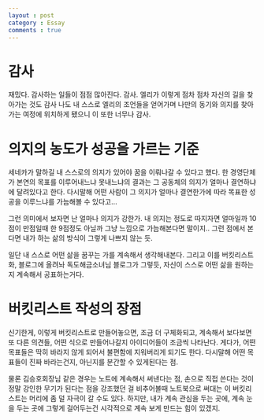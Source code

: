 ```yaml
---
layout : post
category : Essay
comments : true
---
```


# 감사

재밌다.
감사하는 일들이 점점 많아진다.
감사.
엘리가 이렇게 점차 점차 자신의 길을 찾아가는 것도 감사
나도 내 스스로 엘리의 조언들을 얻어가며 나만의 동기와 의지를 찾아가는 여정에 위치하게 됐으니
이 또한 너무나 감사.

# 의지의 농도가 성공을 가르는 기준

세네카가 말하길 내 스스로의 의지가 있어야
꿈을 이뤄나갈 수 있다고 했다.
한 경영단체가 본연의 목표를 이루어내느냐 못내느냐의 결과는
그 공동체의 의지가 얼마나 결연하냐에 달려있다고 한다.
다시말해 어떤 사람이 그 의지가 얼마나 결연한가에 따라 목표한 성공을 이루느냐를 가늠해볼 수 있다고...

그런 의미에서 보자면 난 얼마나 의지가 강한가.
내 의지는 정도로 따지자면 얼마일까
10점이 만점일때 한 9점정도 아닐까
그냥 느낌으로 가늠해본다면 말이지..
그런 점에서 본다면 내가 하는 삶의 방식이 그렇게 나쁘지 않는 듯.

일단 내 스스로 어떤 삶을 꿈꾸는 가를 계속해서 생각해내본다.
그리고 이를 버킷리스트화, 블로그에 올려놔 독도해금소녀님 블로그가 그렇듯,
자신이 스스로 어떤 삶을 원하는지 계속해서 공표하는거다.

# 버킷리스트 작성의 장점

신기한게, 이렇게 버킷리스트로 만들어놓으면, 조금 더 구체화되고, 계속해서 보다보면
또 다른 의견들, 어떤 식으로 만들어나갈지 아이디어들이 조금씩 나타난다.
게다가, 어떤 목표들은 딱히 바라지 않게 되어서 불편함에 지워버리게 되기도 한다.
다시말해 어떤 목표들이 진짜 바라는건지, 아닌지를 분간할 수 있게된다는 점.

물론 김승호회장님 같은 경우는 노트에 계속해서 써낸다는 점, 손으로 직접 쓴다는 것이 정말 강인한 무기가 된다는 점을 강조했던 걸 비추어볼때
노트북으로 써대는 이 버킷리스트는 머리에 좀 덜 자극이 갈 수도 있다.
하지만, 내가 계속 관심을 두는 곳에, 계속 눈을 두는 곳에 그렇게 걸어두는건
시각적으로 계속 보게 만드는 힘이 있겠지.


